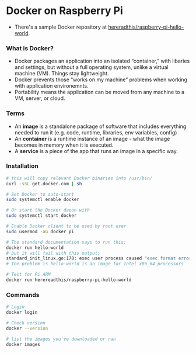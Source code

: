 # Docker on Raspberry Pi

* There's a sample Docker repository at [hereradthis/raspberry-pi-hello-world](https://hub.docker.com/r/herereadthis/raspberry-pi-hello-world/).

### What is Docker?

* Docker packages an application into an isolated “container,” with libaries and settings, but without a full operating system, unlike a virtual machine (VM). Things stay lightweight.
* Docker prevents those “works on my machine” problems when working with application environemnts.
* Portability means the application can be moved from any machine to a VM, server, or cloud.

### Terms


* An **image** is a standalone package of software that includes everything needed to run it (e.g. code, runtime, libraries, env variables, config)
* An **container** is a runtime instance of an image - what the image becomes in memory when it is executed.
* A **service** is a piece of the app that runs an image in a specific way.


### Installation

```bash
# this will copy relevant Docker binaries into /usr/bin/
curl -sSL get.docker.com | sh

# Set Docker to auto-start
sudo systemctl enable docker

# Or start the Docker daeon with
sudo systemctl start docker

# Enable Docker client to be used by root user
sudo usermod -aG docker pi

# The standard documentation says to run this:
docker run hello-world
# but it will fail with this output:
standard_init_linux.go:178: exec user process caused "exec format error"
# The problem is hello-world is an image for Intel x86_64 processors

# Test for Pi ARM 
docker run herereadthis/raspberry-pi-hello-world

```

### Commands

```bash
# Login
docker login

# Check version
docker --version

# list the images you've downloaded or ran
docker images
```